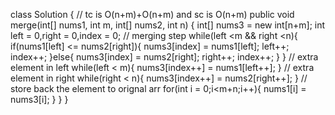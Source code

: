 class Solution { // tc is O(n+m)+O(n+m) and sc is O(n+m)
public void merge(int[] nums1, int m, int[] nums2, int n) {
int[] nums3 = new int[n+m];
int left = 0,right = 0,index = 0;
// merging step
while(left <m && right <n){
if(nums1[left] <= nums2[right]){
nums3[index] = nums1[left];
left++;
index++;
}else{
nums3[index] = nums2[right];
right++;
index++;
}
}
// extra element in left
while(left < m){
nums3[index++] = nums1[left++];
}
// extra element in right
while(right < n){
nums3[index++] = nums2[right++];
}
// store back the element to orignal arr
for(int i = 0;i<m+n;i++){
nums1[i] = nums3[i];
}
}
}